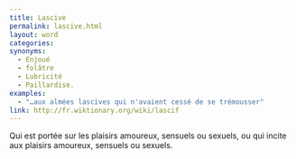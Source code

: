 ```yaml
---
title: Lascive
permalink: lascive.html
layout: word
categories:
synonyms:
  - Enjoué
  - folâtre
  - Lubricité
  - Paillardise.
examples:
  - "…aux almées lascives qui n'avaient cessé de se trémousser"
link: http://fr.wiktionary.org/wiki/lascif
---
```


Qui est portée sur les plaisirs amoureux, sensuels ou sexuels, ou qui incite aux plaisirs amoureux, sensuels ou sexuels. 


